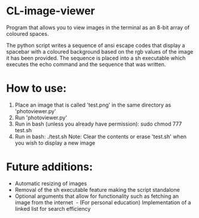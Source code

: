 # CL-image-viewer

Program that allows you to view images in the terminal as an 8-bit array of coloured spaces.

The python script writes a sequence of ansi escape codes that display a spacebar with a coloured background based on the rgb values of the image it has been provided. The sequence is placed into a sh executable which executes the echo command and the sequence that was written.

# How to use:

1. Place an image that is called 'test.png' in the same directory as 'photoviewer.py'
2. Run 'photoviewer.py'
3. Run in bash (unless you already have permission): sudo chmod 777 test.sh
4. Run in bash: ./test.sh
Note: Clear the contents or erase 'test.sh' when you wish to display a new image

# Future additions:

  - Automatic resizing of images
  - Removal of the sh executable feature making the script standalone
  - Optional arguments that allow for functionality such as fetching an image from the internet
  - (For personal education) Implementation of a linked list for search efficiency
